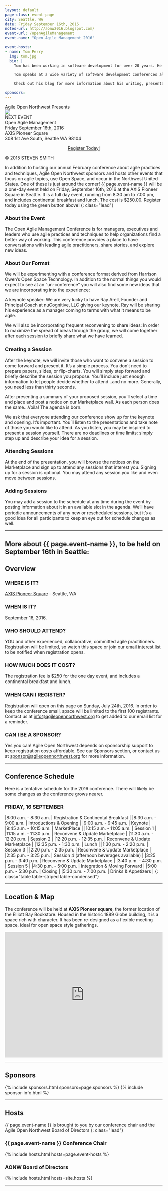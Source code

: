 ```yaml
---
layout: default
page-class: event-page
city: Seattle, WA
date: Friday September 16th, 2016
notes-url: http://aonw2016.blogspot.com/
event-url: /openAgileManagement
event-name: "Open Agile Management 2016"

event-hosts:
- name: Tom Perry
  img: tom.jpg
  bio: |
    Tom has been working in software development for over 20 years. He has worked on teams at startup companies, large corporations in the Fortune 100 and the State and Federal Government. His background includes testing, development, project/program management, agile coaching/mentoring and training. As part of his involvement in the greater agile community, he led the Seattle eastside chapter of the APLN.

    Tom speaks at a wide variety of software development conferences all over the world on a wide variety of Agile and Lean topics. He is also the author of the recently published "Little Book of Impediments."

    Check out his blog for more information about his writing, presentations and current projects http://agiletools.wordpress.com or follow him on twitter [@tlperry](http://twitter.com/tlperry).

sponsors:
---
```


<div class="attention">Agile Open Northwest Presents</div>

<div class="banner homepage-banner">
  <img src="/img/circle.jpg" class="background"/>
  <div class="darken"></div>
  <div class="words">
    <div class="attention big-message">NEXT EVENT</div>
    <div class="event-title">Open Agile Management</div>
    <div class="spacer"> </div>
    <div class="date">Friday September 16th, 2016</div>
    <div>AXIS Pioneer Square</div>
    <div>308 1st Ave South, Seattle WA 98104</div>
    <div class="spacer"> </div>
    <p align="center"><a href="https://www.eventbrite.com/e/open-agile-management-conference-2016-registration-26674081897" class="btn btn-primary">Register Today!</a></p>
  </div>
  <div class="attribution">&copy; 2015 STEVEN SMITH</div>
</div>

In addition to hosting our annual February conference about agile practices and techniques, Agile Open Northwest sponsors and hosts other events that
focus on agile topics, use Open Space, and occur in the Northwest United States. One of these is just around the corner! {{ page.event-name }} will
be a one-day event held on Friday, September 16th, 2016 at the AXIS Pioneer Square in Seattle. It is a full day event, running from 8:30 am to 7:00 pm, and includes
continental breakfast and lunch. The cost is $250.00. Register today using the green button above!
{: class="lead"}

### About the Event
The Open Agile Management Conference is for managers, executives and leaders who use agile practices and techniques to help organizations find a better way of working. This conference provides a place to have conversations with leading agile practitioners, share stories, and explore new ideas.

### About Our Format
We will be experimenting with a conference format derived from Harrison Owen’s Open Space Technology. In addition to the normal things you would expect to see at an “un-conference” you will also find some new ideas that we are incorporating into the experience:

A keynote speaker: We are very lucky to have Ray Arell, Founder and Principal Coach at nuCognitive, LLC giving our keynote. Ray will be sharing his experience as a manager coming to terms with what it means to be agile.

We will also be incorporating frequent reconvening to share ideas: In order to maximize the spread of ideas through the group, we will come together after each session to briefly share what we have learned.

### Creating a Session
After the keynote, we will invite those who want to convene a session to come forward and present it. It’s a simple process. You don’t need to prepare papers, slides, or flip-charts. You will simply step forward and briefly describe the session you propose. You’ll include just enough information to let people decide whether to attend…and no more. Generally, you need less than thirty seconds.

After presenting a summary of your proposed session, you’ll select a time and place and post a notice on our Marketplace wall. As each person does the same…Voila! The agenda is born.

We ask that everyone attending our conference show up for the keynote and opening. It’s important. You’ll listen to the presentations and take note of those you would like to attend. As you listen, you may be inspired to present a session yourself. There are no deadlines or time limits: simply step up and describe your idea for a session.

### Attending Sessions
At the end of the presentation, you will browse the notices on the Marketplace and sign up to attend any sessions that interest you. Signing up for a session is optional. You may attend any session you like and even move between sessions.

### Adding Sessions
You may add a session to the schedule at any time during the event by posting information about it in an available slot in the agenda. We’ll have periodic announcements of any new or rescheduled sessions, but it’s a good idea for all participants to keep an eye out for schedule changes as well.

<hr class="section"/>

More about {{ page.event-name }}, to be held on September 16th in Seattle:
--------------------------------------------------------------------------

Overview
--------

### WHERE IS IT?

[AXIS Pioneer Square](http://http://axispioneersquare.com) - Seattle, WA

### WHEN IS IT?

September 16, 2016.

### WHO SHOULD ATTEND?

YOU and other experienced, collaborative, committed agile practitioners. Registration will be limited, so watch this space or join our <a href="mailto:info@AgileOpenNorthwest.org?subject=Please%20add%20me%20to%20the%20AONW%20interest%20list&amp;body=Please%20add%20my%20email%20address%20to%20the%20AONW%20interest%20list%20so%20I%20can%20be%20notified%20when%20when%20registration%20opens!">email interest list</a>
 to be notified when registration opens.

### HOW MUCH DOES IT COST?

The registration fee is $250 for the one day event, and includes a continental breakfast and lunch.

### WHEN CAN I REGISTER?

Registration will open on this page on Sunday, July 24th, 2016. In order to keep the conference small, space will be limited
to the first 100 registrants.
Contact us at [info@agileopennorthwest.org](mailto:info@agileopennorthwest.org) to get added to our email list for a reminder.

### CAN I BE A SPONSOR?

Yes you can! Agile Open Northwest depends on sponsorship support to keep registration costs affordable. See our Sponsors section, or contact us at
[sponsor@agileopennorthwest.org](mailto:sponsor@agileopennorthwest.org) for more information.


<hr class="section"/>
<h2 id="schedule">Conference Schedule</h2>
Here is a tentative schedule for the 2016 conference. There will likely be some changes as the conference grows nearer.

### FRIDAY,  16 SEPTEMBER

|8:00 a.m. - 8:30 a.m.   | Registration & Continental Breakfast |
|8:30 a.m. - 9:00 a.m.   | Introductions & Opening |
|9:00 a.m. - 9:45 a.m.   | Keynote |
|9:45 a.m. - 10:15 a.m.  | MarketPlace |
|10:15 a.m. - 11:05 a.m. | Session 1 |
|11:15 a.m. - 11:30 a.m. | Reconvene & Update Marketplace |
|11:30 a.m. - 12:20 p.m. | Session 2 |
|12:20 p.m. - 12:35 p.m. | Reconvene & Update Marketplace |
|12:35 p.m. - 1:30 p.m.  | Lunch  |
|1:30 p.m. - 2:20 p.m.   | Session 3 |
|2:20 p.m. - 2:35 p.m. | Reconvene & Update Marketplace |
|2:35 p.m. - 3:25 p.m.   |  Session 4 (afternoon beverages available) |
|3:25 p.m. - 3:40 p.m. | Reconvene & Update Marketplace |
|3:40 p.m. - 4:30 p.m.   | Session 5 |
|4:30 p.m. - 5:00 p.m.   | Integration & Moving Forward |
|5:00 p.m. - 5:30 p.m.   | Closing |
|5:30 p.m. - 7:00 p.m.   | Drinks & Appetizers |
{: class="table table-striped table-condensed"}

<hr class="section"/>
<h2 id="location">Location &amp; Map</h2>

The conference will be held at **AXIS Pioneer square**, the former location of the Elliott Bay Bookstore. Housed in the historic 1889 Globe building, it is a space rich with character. It has been re-designed as a flexible meeting space, ideal for open space style gatherings.

<!-- ### Maps -->
<!-- **AXIS Pioneer Square** is in the heart of the Pioneer Square district in downtown Seattle: -->
<iframe src="https://www.google.com/maps/embed?pb=!1m18!1m12!1m3!1d2690.3496872776404!2d-122.33623178434502!3d47.59988977918425!2m3!1f0!2f0!3f0!3m2!1i1024!2i768!4f13.1!3m3!1m2!1s0x54906aa526e40e67%3A0x10f2bc2e24aa936!2sAXIS+Pioneer+Square!5e0!3m2!1sen!2sus!4v1469461859199" width="100%" height="400" frameborder="0" style="border:0" allowfullscreen></iframe>

<hr class="section"/>
<h2 id="sponsors">Sponsors</h2>

{% include sponsors.html sponsors=page.sponsors %}
{% include sponsor-info.html %}

<hr class="section"/>
<h2 id="hosts">Hosts</h2>

{{ page.event-name }} is brought to you by our conference chair and the Agile Open Northwest Board of Directors
{: class="lead"}

### {{ page.event-name }} Conference Chair
{% include hosts.html hosts=page.event-hosts %}

### AONW Board of Directors
{% include hosts.html hosts=site.hosts %}

<hr class="section"/>
<h2 id="attendees">
<!--Attendees-->
</h2>
<!-- After we open registration for the conference later this fall, watch this space to see who has signed up! -->
<!--{% include attendees/2016.html %}-->
